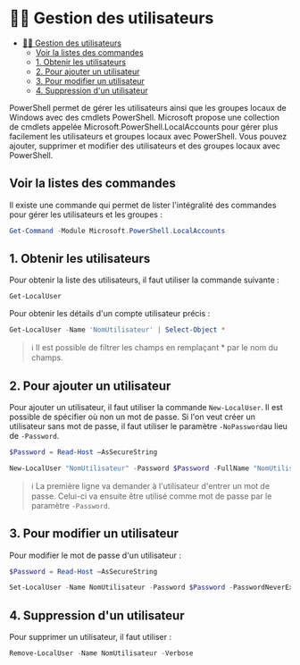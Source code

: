 # 🧑‍💻 Gestion des utilisateurs

- [🧑‍💻 Gestion des utilisateurs](#-gestion-des-utilisateurs)
  - [Voir la listes des commandes](#voir-la-listes-des-commandes)
  - [1. Obtenir les utilisateurs](#1-obtenir-les-utilisateurs)
  - [2. Pour ajouter un utilisateur](#2-pour-ajouter-un-utilisateur)
  - [3. Pour modifier un utilisateur](#3-pour-modifier-un-utilisateur)
  - [4. Suppression d'un utilisateur](#4-suppression-dun-utilisateur)

PowerShell permet de gérer les utilisateurs ainsi que les groupes locaux de Windows avec des cmdlets PowerShell. Microsoft propose une collection de cmdlets appelée Microsoft.PowerShell.LocalAccounts pour gérer plus facilement les utilisateurs et groupes locaux avec PowerShell. Vous pouvez ajouter, supprimer et modifier des utilisateurs et des groupes locaux avec PowerShell.

## Voir la listes des commandes

Il existe une commande qui permet de lister l'intégralité des commandes pour gérer les utilisateurs et les groupes :

```powershell
Get-Command -Module Microsoft.PowerShell.LocalAccounts
```

## 1. Obtenir les utilisateurs

Pour obtenir la liste des utilisateurs, il faut utiliser la commande suivante :

```powershell
Get-LocalUser
```

Pour obtenir les détails d'un compte utilisateur précis :

```powershell
Get-LocalUser -Name 'NomUtilisateur' | Select-Object *
```

> ℹ️ Il est possible de filtrer les champs en remplaçant * par le nom du champs.

## 2. Pour ajouter un utilisateur

Pour ajouter un utilisateur, il faut utiliser la commande `New-LocalUser`. Il est possible de spécifier où non un mot de passe. Si l'on veut créer un utilisateur sans mot de passe, il faut utiliser le paramètre `-NoPassword`au lieu de `-Password`.

```powershell
$Password = Read-Host –AsSecureString

New-LocalUser "NomUtilisateur" -Password $Password -FullName "NomUtilisateur" -Description "CompleteVisibility"
```

> ℹ️ La première ligne va demander à l'utilisateur d'entrer un mot de passe. Celui-ci va ensuite être utilisé comme mot de passe par le paramètre `-Password`.

## 3. Pour modifier un utilisateur

Pour modifier le mot de passe d'un utilisateur :

```powershell
$Password = Read-Host –AsSecureString

Set-LocalUser -Name NomUtilisateur -Password $Password -PasswordNeverExpires $False –Verbose
```

## 4. Suppression d'un utilisateur

Pour supprimer un utilisateur, il faut utiliser :

```powershell
Remove-LocalUser -Name NomUtilisateur -Verbose
```
